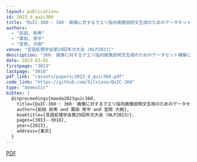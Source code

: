 ```yaml
---
layout: publications
id: 2023_d_quic360
title: "QuIC-360◦: 360◦ 画像に対するクエリ指向画像説明文生成のためのデータセット構築"
authors:
  - "前田, 航希"
  - "栗田, 修平"
  - "宮西, 大樹"
venue: "言語処理学会第29回年次大会 (NLP2023)"
description: "360◦ 画像に対するクエリ指向画像説明文生成のためのデータセット構築に関する研究"
date: 2023-03-01
firstpage: "3013"
lastpage: "3018"
pdf_link: "/assets/papers/2023_d_quic360.pdf"
code_link: "https://github.com/Silviase/QuIC-360"
type: "domestic"
bibtex: |
  @inproceedings{maeda2023quic360,
    title={QuIC-360◦: 360◦ 画像に対するクエリ指向画像説明文生成のためのデータセット構築},
    author={前田 航希 and 栗田 修平 and 宮西 大樹},
    booktitle={言語処理学会第29回年次大会 (NLP2023)},
    pages={3013--3018},
    year={2023},
    address={東京}
  }
---
```


[PDF](/assets/papers/2023_d_quic360.pdf)

